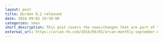 ```yaml
---
layout: post
title: Durden 0.2 released
date: 2016-09-02 19:39:00
categories: news
short_description: This post covers the news/changes that are part of the 0.2 release
external_url: https://arcan-fe.com/2016/09/02/arcan-monthly-september-edition
---
```

